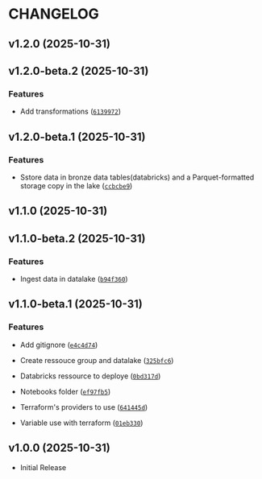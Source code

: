 # CHANGELOG

<!-- version list -->

## v1.2.0 (2025-10-31)


## v1.2.0-beta.2 (2025-10-31)

### Features

- Add transformations
  ([`6139972`](https://github.com/StevenDelval/pipeline_qualite_eau/commit/6139972bb3770201809479551dfb5889a3b586a0))


## v1.2.0-beta.1 (2025-10-31)

### Features

- Sstore data in bronze data tables(databricks) and a Parquet-formatted storage copy in the lake
  ([`ccbcbe9`](https://github.com/StevenDelval/pipeline_qualite_eau/commit/ccbcbe968f1438af3a208b66a033ebf4c2ece86e))


## v1.1.0 (2025-10-31)


## v1.1.0-beta.2 (2025-10-31)

### Features

- Ingest data in datalake
  ([`b94f360`](https://github.com/StevenDelval/pipeline_qualite_eau/commit/b94f36039c37d8fdb0e56a99a7602e056c81aa7f))


## v1.1.0-beta.1 (2025-10-31)

### Features

- Add gitignore
  ([`e4c4d74`](https://github.com/StevenDelval/pipeline_qualite_eau/commit/e4c4d74c89241d4609bfcd25a1387cf0514f0ca7))

- Create ressouce group and datalake
  ([`325bfc6`](https://github.com/StevenDelval/pipeline_qualite_eau/commit/325bfc65996c8fa7d0201e8c1c6a6c7db1dfe648))

- Databricks ressource to deploye
  ([`0bd317d`](https://github.com/StevenDelval/pipeline_qualite_eau/commit/0bd317d5ef96778fde4fd79c9d86cbf6bd7205e7))

- Notebooks folder
  ([`ef97fb5`](https://github.com/StevenDelval/pipeline_qualite_eau/commit/ef97fb5905e48f94abbd40ba16fc00ea13ef27bb))

- Terraform's providers to use
  ([`641445d`](https://github.com/StevenDelval/pipeline_qualite_eau/commit/641445d573c35a948444df19fb28107be67aa066))

- Variable use with terraform
  ([`01eb330`](https://github.com/StevenDelval/pipeline_qualite_eau/commit/01eb330fe00ee86b52eeda8a1e3c6476a1250239))


## v1.0.0 (2025-10-31)

- Initial Release
